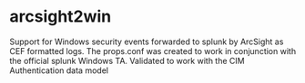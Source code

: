 # arcsight2win

Support for Windows security events forwarded to splunk by ArcSight as CEF formatted logs.
The props.conf was created to work in conjunction with the official splunk Windows TA.
Validated to work with the CIM Authentication data model
